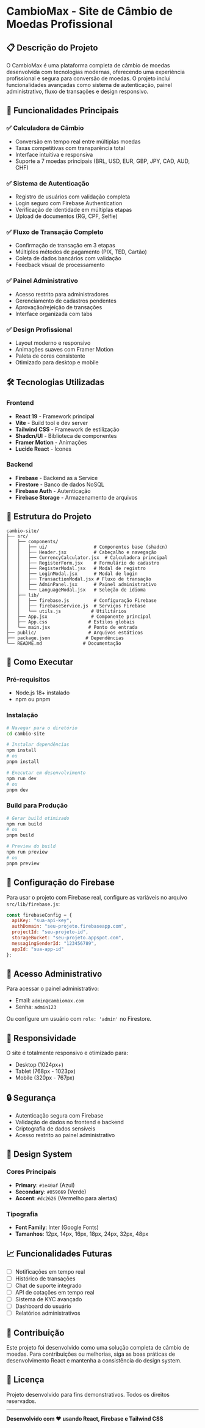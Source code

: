 # CambioMax - Site de Câmbio de Moedas Profissional

## 📋 Descrição do Projeto

O CambioMax é uma plataforma completa de câmbio de moedas desenvolvida com tecnologias modernas, oferecendo uma experiência profissional e segura para conversão de moedas. O projeto inclui funcionalidades avançadas como sistema de autenticação, painel administrativo, fluxo de transações e design responsivo.

## 🚀 Funcionalidades Principais

### ✅ Calculadora de Câmbio
- Conversão em tempo real entre múltiplas moedas
- Taxas competitivas com transparência total
- Interface intuitiva e responsiva
- Suporte a 7 moedas principais (BRL, USD, EUR, GBP, JPY, CAD, AUD, CHF)

### ✅ Sistema de Autenticação
- Registro de usuários com validação completa
- Login seguro com Firebase Authentication
- Verificação de identidade em múltiplas etapas
- Upload de documentos (RG, CPF, Selfie)

### ✅ Fluxo de Transação Completo
- Confirmação de transação em 3 etapas
- Múltiplos métodos de pagamento (PIX, TED, Cartão)
- Coleta de dados bancários com validação
- Feedback visual de processamento

### ✅ Painel Administrativo
- Acesso restrito para administradores
- Gerenciamento de cadastros pendentes
- Aprovação/rejeição de transações
- Interface organizada com tabs

### ✅ Design Profissional
- Layout moderno e responsivo
- Animações suaves com Framer Motion
- Paleta de cores consistente
- Otimizado para desktop e mobile

## 🛠️ Tecnologias Utilizadas

### Frontend
- **React 19** - Framework principal
- **Vite** - Build tool e dev server
- **Tailwind CSS** - Framework de estilização
- **Shadcn/UI** - Biblioteca de componentes
- **Framer Motion** - Animações
- **Lucide React** - Ícones

### Backend
- **Firebase** - Backend as a Service
- **Firestore** - Banco de dados NoSQL
- **Firebase Auth** - Autenticação
- **Firebase Storage** - Armazenamento de arquivos

## 📁 Estrutura do Projeto

```
cambio-site/
├── src/
│   ├── components/
│   │   ├── ui/                 # Componentes base (shadcn)
│   │   ├── Header.jsx          # Cabeçalho e navegação
│   │   ├── CurrencyCalculator.jsx  # Calculadora principal
│   │   ├── RegisterForm.jsx    # Formulário de cadastro
│   │   ├── RegisterModal.jsx   # Modal de registro
│   │   ├── LoginModal.jsx      # Modal de login
│   │   ├── TransactionModal.jsx # Fluxo de transação
│   │   ├── AdminPanel.jsx      # Painel administrativo
│   │   └── LanguageModal.jsx   # Seleção de idioma
│   ├── lib/
│   │   ├── firebase.js         # Configuração Firebase
│   │   ├── firebaseService.js  # Serviços Firebase
│   │   └── utils.js           # Utilitários
│   ├── App.jsx                # Componente principal
│   ├── App.css               # Estilos globais
│   └── main.jsx              # Ponto de entrada
├── public/                   # Arquivos estáticos
├── package.json             # Dependências
└── README.md               # Documentação
```

## 🚀 Como Executar

### Pré-requisitos
- Node.js 18+ instalado
- npm ou pnpm

### Instalação
```bash
# Navegar para o diretório
cd cambio-site

# Instalar dependências
npm install
# ou
pnpm install

# Executar em desenvolvimento
npm run dev
# ou
pnpm dev
```

### Build para Produção
```bash
# Gerar build otimizado
npm run build
# ou
pnpm build

# Preview do build
npm run preview
# ou
pnpm preview
```

## 🔧 Configuração do Firebase

Para usar o projeto com Firebase real, configure as variáveis no arquivo `src/lib/firebase.js`:

```javascript
const firebaseConfig = {
  apiKey: "sua-api-key",
  authDomain: "seu-projeto.firebaseapp.com",
  projectId: "seu-projeto-id",
  storageBucket: "seu-projeto.appspot.com",
  messagingSenderId: "123456789",
  appId: "sua-app-id"
};
```

## 👤 Acesso Administrativo

Para acessar o painel administrativo:
- Email: `admin@cambiomax.com`
- Senha: `admin123`

Ou configure um usuário com `role: 'admin'` no Firestore.

## 📱 Responsividade

O site é totalmente responsivo e otimizado para:
- Desktop (1024px+)
- Tablet (768px - 1023px)
- Mobile (320px - 767px)

## 🔒 Segurança

- Autenticação segura com Firebase
- Validação de dados no frontend e backend
- Criptografia de dados sensíveis
- Acesso restrito ao painel administrativo

## 🎨 Design System

### Cores Principais
- **Primary**: `#1e40af` (Azul)
- **Secondary**: `#059669` (Verde)
- **Accent**: `#dc2626` (Vermelho para alertas)

### Tipografia
- **Font Family**: Inter (Google Fonts)
- **Tamanhos**: 12px, 14px, 16px, 18px, 24px, 32px, 48px

## 📈 Funcionalidades Futuras

- [ ] Notificações em tempo real
- [ ] Histórico de transações
- [ ] Chat de suporte integrado
- [ ] API de cotações em tempo real
- [ ] Sistema de KYC avançado
- [ ] Dashboard do usuário
- [ ] Relatórios administrativos

## 🤝 Contribuição

Este projeto foi desenvolvido como uma solução completa de câmbio de moedas. Para contribuições ou melhorias, siga as boas práticas de desenvolvimento React e mantenha a consistência do design system.

## 📄 Licença

Projeto desenvolvido para fins demonstrativos. Todos os direitos reservados.

---

**Desenvolvido com ❤️ usando React, Firebase e Tailwind CSS**


